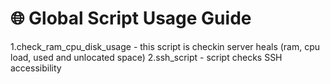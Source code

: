 # 🌐 Global Script Usage Guide

1.check_ram_cpu_disk_usage - this script is checkin server heals (ram, cpu load, used and unlocated space)
2.ssh_script - script checks SSH accessibility